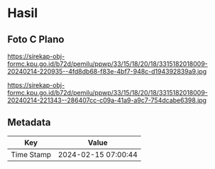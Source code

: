 # Hasil

## Foto C Plano

https://sirekap-obj-formc.kpu.go.id/b72d/pemilu/ppwp/33/15/18/20/18/3315182018009-20240214-220935--4fd8db68-f83e-4bf7-948c-d194392839a9.jpg

https://sirekap-obj-formc.kpu.go.id/b72d/pemilu/ppwp/33/15/18/20/18/3315182018009-20240214-221343--286407cc-c09a-41a9-a9c7-754dcabe6398.jpg


## Metadata

| Key        | Value               |
| ---------- | ------------------- |
| Time Stamp | 2024-02-15 07:00:44 |



